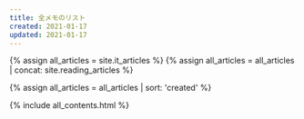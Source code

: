 ```yaml
---
title: 全メモのリスト
created: 2021-01-17
updated: 2021-01-17
---
```

{% assign all_articles = site.it_articles %}
{% assign all_articles = all_articles | concat: site.reading_articles %}

{% assign all_articles = all_articles | sort: 'created' %}

{% include all_contents.html %}

